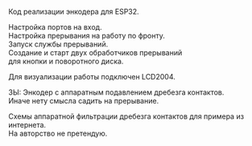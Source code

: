 Код реализации энкодера для ESP32.

Настройка портов на вход.<br>
Настройка прерывания на работу по фронту.<br>
Запуск службы прерываний.<br>
Создание и старт двух обработчиков прерываний<br>
для кнопки и поворотного диска.<br>

Для визуализации работы подключен LCD2004.

ЗЫ: Энкодер с аппаратным подавлением дребезга контактов.<br>
Иначе нету смысла садить на прерывание.

Схемы аппаратной фильтрации дребезга контактов для примера из интернета.<br>
На авторство не претендую.
